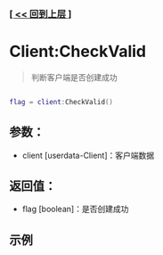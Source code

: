 ### [[ << 回到上层 ]](README.md)

# Client:CheckValid

> 判断客户端是否创建成功

```lua

flag = client:CheckValid()

```

## 参数：

+ client [userdata-Client]：客户端数据

## 返回值：

+ flag [boolean]：是否创建成功

## 示例

```lua

```